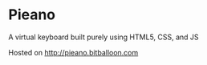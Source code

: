 # Pieano
A virtual keyboard built purely using HTML5, CSS, and JS

Hosted on http://pieano.bitballoon.com

